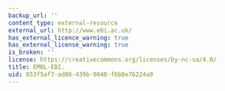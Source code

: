 ```yaml
---
backup_url: ''
content_type: external-resource
external_url: http://www.ebi.ac.uk/
has_external_licence_warning: true
has_external_license_warning: true
is_broken: ''
license: https://creativecommons.org/licenses/by-nc-sa/4.0/
title: EMBL-EBI.
uid: 853f5af7-ad86-439b-9040-f6b8e76224a9
---
```

